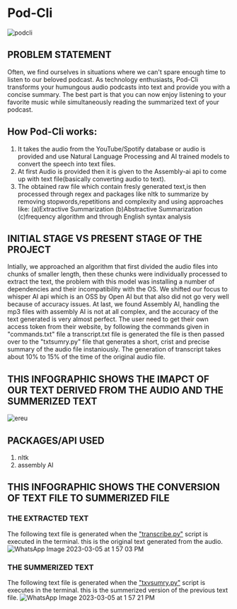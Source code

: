 # Pod-Cli  

![podcli](https://user-images.githubusercontent.com/93109368/222878158-63097e03-6469-4cc3-bc86-dd12a97c0728.jpg)






## PROBLEM STATEMENT
Often, we find ourselves in situations where we can't spare enough time to listen to our beloved podcast. As technology enthusiasts, Pod-Cli transforms your humungous audio podcasts into text and provide you with a concise summary. The best part is that you can now enjoy listening to your favorite music while simultaneously reading the summarized text of your podcast.



## How Pod-Cli works:
1. It takes the audio from the YouTube/Spotify database or audio is provided and use Natural Language Processing and AI trained models to convert the speech into text files.
2. At first Audio is provided then it is given to the Assembly-ai api to come up with text file(basically converting audio to text).
3. The obtained raw file which contain fresly generated text,is then processed through regex and packages like nltk to summarize by removing stopwords,repetitions and complexity and using approaches like:
 (a)Extractive Summarization
 (b)Abstractive Summarization
 (c)frequency algorithm and through English syntax analysis

## INITIAL STAGE VS PRESENT STAGE OF THE PROJECT
 Intially, we approached an algorithm that first divided the audio files into chunks of smaller length, then these chunks were individually processed to extract the text, the problem with this model was installing a number of dependencies and their incompatibility with the OS. We shifted our focus to whisper AI api which is an OSS by Open AI but that also did not go very well because of accuracy issues. 
 At last, we found Assembly AI, handling the mp3 files with assembly AI is not at all complex, and the accuracy of the text generated is very almost perfect. The user need to get their own access token from their website, by following the commands given in "commands.txt" file a transcript.txt file is generated the file is then passed over to the "txtsumry.py" file that generates a short, crist and precise summary of the audio file instaniously. 
 The generation of transcript takes about 10% to 15% of the time of the original audio file.

## THIS INFOGRAPHIC SHOWS THE IMAPCT OF OUR TEXT DERIVED FROM THE AUDIO AND THE SUMMERIZED TEXT 
![ereu](https://user-images.githubusercontent.com/93109368/222952944-84f773cc-ba4a-4eb2-b588-16aae29298be.png)


## PACKAGES/API USED
1. nltk
2. assembly AI

## THIS INFOGRAPHIC SHOWS THE CONVERSION OF TEXT FILE TO SUMMERIZED FILE
### THE EXTRACTED TEXT 
 The following text file is generated when the ["transcribe.py"](https://github.com/podcli/Pod-Cli/blob/main/transcribe.py) script is executed in the terminal. this is the original text generated from the audio.
![WhatsApp Image 2023-03-05 at 1 57 03 PM](https://user-images.githubusercontent.com/93109368/222955115-6f1a6232-bc3a-4330-ab55-51a6736970f6.jpeg)
### THE SUMMERIZED TEXT
The following text file is generated when the ["txvsumry.py"](https://github.com/podcli/Pod-Cli/blob/main/txtsumry.py) script is executes in the terminal. this is the summerized version of the previous text file.
![WhatsApp Image 2023-03-05 at 1 57 21 PM](https://user-images.githubusercontent.com/93109368/222955226-68b98699-3685-4734-96f5-cc1c792c566d.jpeg)



